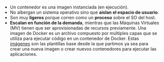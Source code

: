 
- Un contenedor es una imagen instanciada (en ejecución).
- No albergan un sistema operativo sino que **aíslan el espacio de usuario**.
- Son muy **ligeros** porque corren como un **proceso** sobre el SO del host.
- **Escalan en función de la demanda**, mientras que las Máquinas Virtuales (MV) tienen que ser aprovisionadas de recursos previamente.
Una imagen de Docker es un archivo compuesto por múltiples capas que se utiliza para ejecutar código en un contenedor de Docker. Estas  [imágenes](01.-Imágenes.md) son las plantillas base desde la que partimos ya sea para crear una nueva imagen o crear nuevos contenedores para ejecutar las aplicaciones.